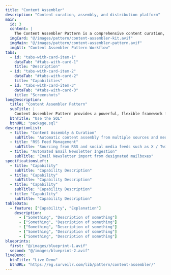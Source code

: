 ```yaml
---
title: "Content Assembler"
description: "Content curation, assembly, and distribution platform"
main:
  id: 3
  content: |
    The Content Assembler Pattern is a comprehensive content curation, assembly, and distribution platform designed for marketing, SEO, and content automation.
  imgCard: "@/images/pattern/content-assembler-kit.avif"
  imgMain: "@/images/pattern/content-assembler-pattern.avif"
  imgAlt: "Content Assembler Pattern Workflow"
tabs:
  - id: "tabs-with-card-item-1"
    dataTab: "#tabs-with-card-1"
    title: "Description"
  - id: "tabs-with-card-item-2"
    dataTab: "#tabs-with-card-2"
    title: "Capabilities"
  - id: "tabs-with-card-item-3"
    dataTab: "#tabs-with-card-3"
    title: "Screenshots"
longDescription:
  title: "Content Assembler Pattern"
  subTitle: |
    Content Assembler Pattern provides a powerful, flexible framework for aggregating, curating, and distributing content across multiple platforms, with advanced SEO optimization and marketing automation integration. Suitable for businesses of any size looking to scale their content marketing efforts while maximizing audience engagement and traffic. It provides powerful tools to gather, organize, and distribute content across multiple platforms, while maximizing SEO benefits and audience engagement.
  btnTitle: "Use the SQL"
  btnURL: "package.sql"
descriptionList:
  - title: "Content Assembly & Curation"
    subTitle: "Automatic content assembly from multiple sources and media types"
  - title: "RSS Feed Management"
    subTitle: "Sourcing from RSS and social media feeds such as X / Twitter"
  - title: "Automated Email Newsletter Ingestion"
    subTitle: "Email Newsletter import from designated mailboxes"
specificationsLeft:
  - title: "Capability"
    subTitle: "Capability Description"
  - title: "Capability"
    subTitle: "Capability Description"
  - title: "Capability"
    subTitle: "Capability Description"
  - title: "Capability"
    subTitle: "Capability Description"
tableData:
  - feature: ["Capability", "Explanation"]
    description:
      - ["Something", "Description of something"]
      - ["Something", "Description of something"]
      - ["Something", "Description of something"]
      - ["Something", "Description of something"]
      - ["Something", "Description of something"]
blueprints:
  first: "@/images/blueprint-1.avif"
  second: "@/images/blueprint-2.avif"
liveDemo:
  btnTitle: "Live Demo"
  btnURL: "https://eg.surveilr.com/lib/pattern/content-assembler/"
---
```

